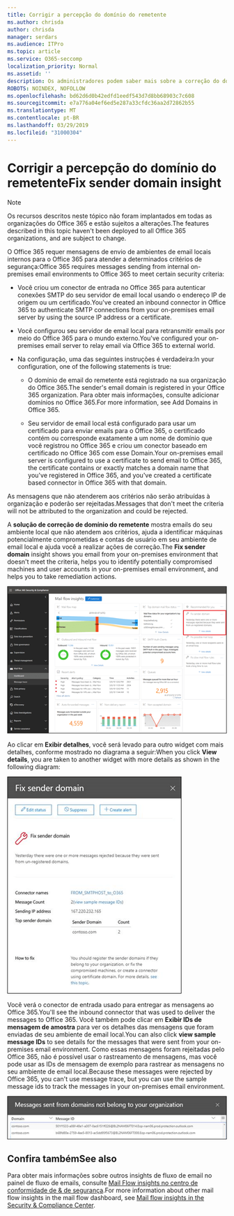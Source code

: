 ```yaml
---
title: Corrigir a percepção do domínio do remetente
ms.author: chrisda
author: chrisda
manager: serdars
ms.audience: ITPro
ms.topic: article
ms.service: O365-seccomp
localization_priority: Normal
ms.assetid: ''
description: Os administradores podem saber mais sobre a correção do domínio do remetente no painel de fluxo de emails no centro de conformidade do & de segurança.
ROBOTS: NOINDEX, NOFOLLOW
ms.openlocfilehash: bd62d6d0b42edfd1eedf543d7d8bb68903c7c608
ms.sourcegitcommit: e7a776a04ef6ed5e287a33cfdc36aa2d72862b55
ms.translationtype: MT
ms.contentlocale: pt-BR
ms.lasthandoff: 03/29/2019
ms.locfileid: "31000304"
---
```

# <a name="fix-sender-domain-insight"></a><span data-ttu-id="b7f6a-103">Corrigir a percepção do domínio do remetente</span><span class="sxs-lookup"><span data-stu-id="b7f6a-103">Fix sender domain insight</span></span>

> [!NOTE]
> <span data-ttu-id="b7f6a-104">Os recursos descritos neste tópico não foram implantados em todas as organizações do Office 365 e estão sujeitos a alterações.</span><span class="sxs-lookup"><span data-stu-id="b7f6a-104">The features described in this topic haven't been deployed to all Office 365 organizations, and are subject to change.</span></span>

<span data-ttu-id="b7f6a-105">O Office 365 requer mensagens de envio de ambientes de email locais internos para o Office 365 para atender a determinados critérios de segurança:</span><span class="sxs-lookup"><span data-stu-id="b7f6a-105">Office 365 requires messages sending from internal on-premises email environments to Office 365 to meet certain security criteria:</span></span>

- <span data-ttu-id="b7f6a-106">Você criou um conector de entrada no Office 365 para autenticar conexões SMTP do seu servidor de email local usando o endereço IP de origem ou um certificado.</span><span class="sxs-lookup"><span data-stu-id="b7f6a-106">You've created an inbound connector in Office 365 to authenticate SMTP connections from your on-premises email server by using the source IP address or a certificate.</span></span>

- <span data-ttu-id="b7f6a-107">Você configurou seu servidor de email local para retransmitir emails por meio do Office 365 para o mundo externo.</span><span class="sxs-lookup"><span data-stu-id="b7f6a-107">You've configured your on-premises email server to relay email via Office 365 to external world.</span></span>

- <span data-ttu-id="b7f6a-108">Na configuração, uma das seguintes instruções é verdadeira:</span><span class="sxs-lookup"><span data-stu-id="b7f6a-108">In your configuration, one of the following statements is true:</span></span>

  - <span data-ttu-id="b7f6a-109">O domínio de email do remetente está registrado na sua organização do Office 365.</span><span class="sxs-lookup"><span data-stu-id="b7f6a-109">The sender's email domain is registered in your Office 365 organization.</span></span> <span data-ttu-id="b7f6a-110">Para obter mais informações, consulte adicionar domínios no Office 365.</span><span class="sxs-lookup"><span data-stu-id="b7f6a-110">For more information, see Add Domains in Office 365.</span></span>

  - <span data-ttu-id="b7f6a-111">Seu servidor de email local está configurado para usar um certificado para enviar emails para o Office 365, o certificado contém ou corresponde exatamente a um nome de domínio que você registrou no Office 365 e criou um conector baseado em certificado no Office 365 com esse Domain.</span><span class="sxs-lookup"><span data-stu-id="b7f6a-111">Your on-premises email server is configured to use a certificate to send email to Office 365, the certificate contains or exactly matches a domain name that you've registered in Office 365, and you've created a certificate based connector in Office 365 with that domain.</span></span> 

<span data-ttu-id="b7f6a-112">As mensagens que não atenderem aos critérios não serão atribuídas à organização e poderão ser rejeitadas.</span><span class="sxs-lookup"><span data-stu-id="b7f6a-112">Messages that don't meet the criteria will not be attributed to the organization and could be rejected.</span></span>

<span data-ttu-id="b7f6a-113">A **solução de correção de domínio do remetente** mostra emails do seu ambiente local que não atendem aos critérios, ajuda a identificar máquinas potencialmente comprometidas e contas de usuário em seu ambiente de email local e ajuda você a realizar ações de correção.</span><span class="sxs-lookup"><span data-stu-id="b7f6a-113">The **Fix sender domain** insight shows you email from your on-premises environment that doesn't meet the criteria, helps you to identify potentially compromised machines and user accounts in your on-premises email environment, and helps you to take remediation actions.</span></span>

![A correção do domínio do remetente se aprofunda no painel de fluxo de emails no centro de conformidade do & de segurança](media/sender-domain-insight-selected.png)

<span data-ttu-id="b7f6a-115">Ao clicar em **Exibir detalhes**, você será levado para outro widget com mais detalhes, conforme mostrado no diagrama a seguir:</span><span class="sxs-lookup"><span data-stu-id="b7f6a-115">When you click **View details**, you are taken to another widget with more details as shown in the following diagram:</span></span>

![O widget detalhes na visão corrigir domínio do remetente](media/sender-domain-view-details.png)

<span data-ttu-id="b7f6a-117">Você verá o conector de entrada usado para entregar as mensagens ao Office 365.</span><span class="sxs-lookup"><span data-stu-id="b7f6a-117">You'll see the inbound connector that was used to deliver the messages to Office 365.</span></span> <span data-ttu-id="b7f6a-118">Você também pode clicar em **Exibir IDs de mensagem de amostra** para ver os detalhes das mensagens que foram enviadas de seu ambiente de email local.</span><span class="sxs-lookup"><span data-stu-id="b7f6a-118">You can also click **view sample message IDs** to see details for the messages that were sent from your on-premises email environment.</span></span> <span data-ttu-id="b7f6a-119">Como essas mensagens foram rejeitadas pelo Office 365, não é possível usar o rastreamento de mensagens, mas você pode usar as IDs de mensagem de exemplo para rastrear as mensagens no seu ambiente de email local.</span><span class="sxs-lookup"><span data-stu-id="b7f6a-119">Because these messages were rejected by Office 365, you can't use message trace, but you can use the sample message ids to track the messages in your on-premises email environment.</span></span>

![Exibir IDs de mensagem de exemplo na solução corrigir domínio do remetente](media/sender-domain-view-sample-message-ids.png)

## <a name="see-also"></a><span data-ttu-id="b7f6a-121">Confira também</span><span class="sxs-lookup"><span data-stu-id="b7f6a-121">See also</span></span>

<span data-ttu-id="b7f6a-122">Para obter mais informações sobre outros insights de fluxo de email no painel de fluxo de emails, consulte [Mail Flow insights no centro de conformidade de & de segurança](mail-flow-insights-v2.md).</span><span class="sxs-lookup"><span data-stu-id="b7f6a-122">For more information about other mail flow insights in the mail flow dashboard, see [Mail flow insights in the Security & Compliance Center](mail-flow-insights-v2.md).</span></span>
